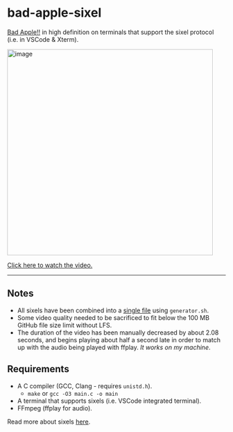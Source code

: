 # bad-apple-sixel
[Bad Apple!!](https://en.wikipedia.org/wiki/Bad_Apple!!#Use_as_a_graphical_and_audio_test) in high definition on terminals that support the sixel protocol (i.e. in VSCode &amp; Xterm).

<img width="474" alt="image" src="https://github.com/user-attachments/assets/665970df-9f61-48f1-946f-07dbbc72a530">

[Click here to watch the video.](https://objectoops.github.io/bad-apple-sixel/)

___

## Notes
- All sixels have been combined into a [single file](./assets/frame_data_sixels) using `generator.sh`.
- Some video quality needed to be sacrificed to fit below the 100 MB GitHub file size limit without LFS.
- The duration of the video has been manually decreased by about 2.08 seconds, and begins playing about half a second late in order to match up with the audio being played with ffplay. *It works on my machine*.

## Requirements
- A C compiler (GCC, Clang - requires `unistd.h`).
  - `make` or `gcc -O3 main.c -o main`
- A terminal that supports sixels (i.e. VSCode integrated terminal).
- FFmpeg (ffplay for audio).

Read more about sixels [here](https://code.visualstudio.com/updates/v1_80#_terminal).
